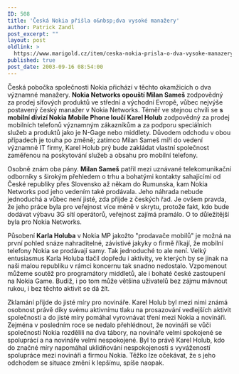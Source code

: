 ```yaml
---
ID: 508
title: 'Česká Nokia přišla o&nbsp;dva vysoké manažery'
author: Patrick Zandl
post_excerpt: ""
layout: post
oldlink: >
  https://www.marigold.cz/item/ceska-nokia-prisla-o-dva-vysoke-manazery
published: true
post_date: 2003-09-16 08:54:00
---
```

<p>
Česká pobočka společnosti Nokia přichází v těchto okamžicích o dva významné manažery. <STRONG>Nokia Networks opouští Milan Sameš</STRONG> zodpovědný za prodej síťových produktů ve střední a východní Evropě, vůbec nejvýše postavený český manažer v Nokia Networks. Téměř ve stejnou chvíli se <STRONG>s mobilní divizí Nokia Mobile Phone loučí Karel Holub</STRONG> zodpovědný za prodej mobilních telefonů významným zákazníkům a za podporu speciálních služeb a produktů jako je N-Gage nebo middlety. Důvodem odchodu v obou případech je touha po změně; zatímco Milan Sameš míří do vedení významné IT firmy, Karel Holub prý bude zakládat vlastní společnost zaměřenou na poskytování služeb a obsahu pro mobilní telefony. </p>

<p>
Osobně znám oba pány. <STRONG>Milan Sameš</STRONG> patřil mezi uznávané telekomunikační odborníky s širokým přehledem o trhu a bohatými kontakty sahajícími od České republiky přes Slovensko až někam do Rumunska, kam Nokia Networks pod jeho vedením také prodávala. Jeho náhrada nebude jednoduchá a vůbec není jisté, zda přijde z českých řad. Je ovšem pravda, že jeho práce byla pro veřejnost více méně v skrytu, protože fakt, kdo bude dodávat výbavu 3G sítí operátorů, veřejnost zajímá pramálo. O to důležitější byla pro Nokia Networks.</p>

<p>
Působení <STRONG>Karla Holuba</STRONG> v Nokia MP jakožto "prodavače mobilů" je možná na první pohled snáze nahraditelné, závistivé jakyky o firmě říkají, že mobilní telefony Nokia se prodávají samy. Tak jednoduché to ale není. Velký entusiasmus Karla Holuba tlačil dopředu i aktivity, ve kterých by se jinak na naši malou republiku v rámci koncernu tak snadno nedostalo. Vzpomenout můžeme soutěž pro programátory middletů, ale i bohaté české zastoupení na Nokia Game. Budiž, i po tom může většina uživatelů bez zájmu mávnout rukou, i bez těchto aktivit se dá žít. </p>

<p>
Zklamání přijde do jisté míry pro novináře. Karel Holub byl mezi nimi známá osobnost právě díky svému aktivnímu tlaku na prosazování vedlejších aktivit společnosti a do jisté míry pomáhal vyrovnávat tření mezi Nokia a novináři. Zejména v posledním roce se nedalo přehlédnout, že novináři se vůči společnosti Nokia rozdělili na dva tábory, na novináře velmi spokojené se spoluprácí a na novináře velmi nespokojené. Byl to právě Karel Holub, kdo do značné míry napomáhal uklidňování nespokojenosti s vyvážeností spolupráce mezi novináři a firmou Nokia. Těžko lze očekávat, že s jeho odchodem se situace změní k lepšímu, spíše naopak. </p>

